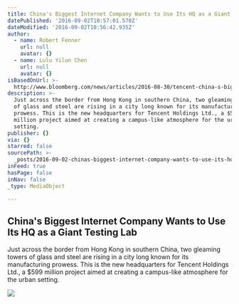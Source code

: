 ```yaml
---
title: China's Biggest Internet Company Wants to Use Its HQ as a Giant Testing Lab
datePublished: '2016-09-02T10:57:01.570Z'
dateModified: '2016-09-02T10:56:42.935Z'
author:
  - name: Robert Fenner
    url: null
    avatar: {}
  - name: Lulu Yilun Chen
    url: null
    avatar: {}
isBasedOnUrl: >-
  http://www.bloomberg.com/news/articles/2016-08-30/tencent-china-s-biggest-internet-company-wants-to-use-its-headquarters-as-a-testing-lab?utm_content=business&utm_campaign=socialflow-organic&utm_source=facebook&utm_medium=social&cmpid%3D=socialflow-facebook-business
description: >-
  Just across the border from Hong Kong in southern China, two gleaming towers
  of glass and steel are rising in a city long known for its manufacturing
  prowess. This is the new headquarters for Tencent Holdings Ltd., a $599
  million project aimed at creating a campus-like atmosphere for the urban
  setting.
publisher: {}
via: {}
starred: false
sourcePath: >-
  _posts/2016-09-02-chinas-biggest-internet-company-wants-to-use-its-hq-as-a-gi.md
inFeed: true
hasPage: false
inNav: false
_type: MediaObject

---
```

<article style=""><h1>China's Biggest Internet Company Wants to Use Its HQ as a Giant Testing Lab</h1><p>Just across the border from Hong Kong in southern China, two gleaming towers of glass and steel are rising in a city long known for its manufacturing prowess. This is the new headquarters for Tencent Holdings Ltd., a $599 million project aimed at creating a campus-like atmosphere for the urban setting.</p><img src="https://assets.bwbx.io/images/users/iqjWHBFdfxIU/iG1JFNEavf_Q/v0/-1x-1.jpg" /></article>